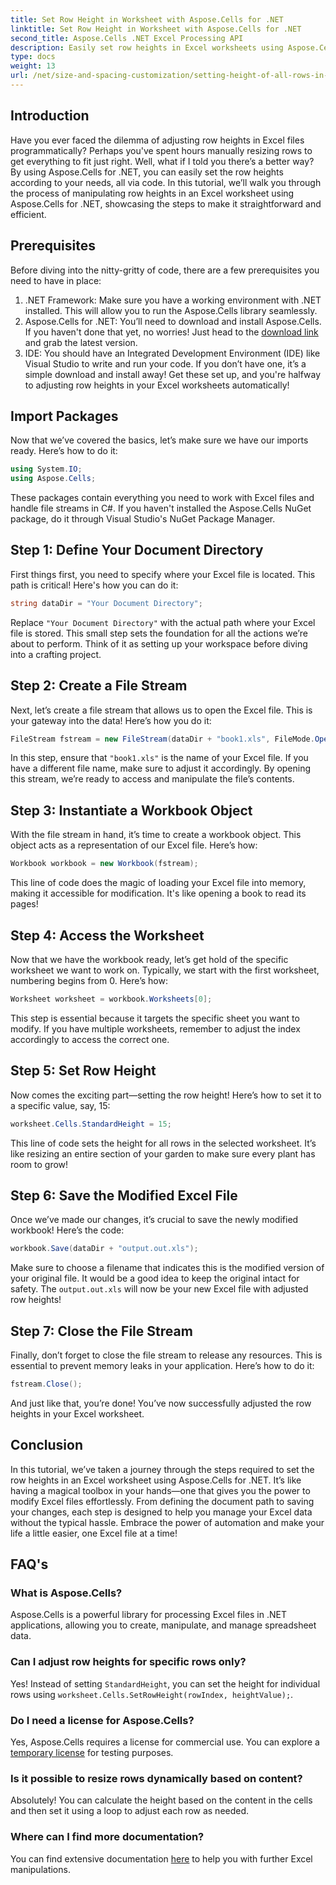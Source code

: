 ```yaml
---
title: Set Row Height in Worksheet with Aspose.Cells for .NET
linktitle: Set Row Height in Worksheet with Aspose.Cells for .NET
second_title: Aspose.Cells .NET Excel Processing API
description: Easily set row heights in Excel worksheets using Aspose.Cells for .NET. Follow our comprehensive guide for step-by-step instructions.
type: docs
weight: 13
url: /net/size-and-spacing-customization/setting-height-of-all-rows-in-worksheet/
---
```

## Introduction
Have you ever faced the dilemma of adjusting row heights in Excel files programmatically? Perhaps you've spent hours manually resizing rows to get everything to fit just right. Well, what if I told you there’s a better way? By using Aspose.Cells for .NET, you can easily set the row heights according to your needs, all via code. In this tutorial, we’ll walk you through the process of manipulating row heights in an Excel worksheet using Aspose.Cells for .NET, showcasing the steps to make it straightforward and efficient.
## Prerequisites
Before diving into the nitty-gritty of code, there are a few prerequisites you need to have in place:
1. .NET Framework: Make sure you have a working environment with .NET installed. This will allow you to run the Aspose.Cells library seamlessly.
2. Aspose.Cells for .NET: You’ll need to download and install Aspose.Cells. If you haven't done that yet, no worries! Just head to the [download link](https://releases.aspose.com/cells/net/) and grab the latest version.
3. IDE: You should have an Integrated Development Environment (IDE) like Visual Studio to write and run your code. If you don’t have one, it’s a simple download and install away!
Get these set up, and you're halfway to adjusting row heights in your Excel worksheets automatically!
## Import Packages
Now that we’ve covered the basics, let’s make sure we have our imports ready. Here’s how to do it:
```csharp
using System.IO;
using Aspose.Cells;
```
These packages contain everything you need to work with Excel files and handle file streams in C#. If you haven't installed the Aspose.Cells NuGet package, do it through Visual Studio's NuGet Package Manager.
## Step 1: Define Your Document Directory
First things first, you need to specify where your Excel file is located. This path is critical! Here's how you can do it:
```csharp
string dataDir = "Your Document Directory";
```
Replace `"Your Document Directory"` with the actual path where your Excel file is stored. This small step sets the foundation for all the actions we’re about to perform. Think of it as setting up your workspace before diving into a crafting project.
## Step 2: Create a File Stream
Next, let’s create a file stream that allows us to open the Excel file. This is your gateway into the data! Here’s how you do it:
```csharp
FileStream fstream = new FileStream(dataDir + "book1.xls", FileMode.Open);
```
In this step, ensure that `"book1.xls"` is the name of your Excel file. If you have a different file name, make sure to adjust it accordingly. By opening this stream, we’re ready to access and manipulate the file’s contents.
## Step 3: Instantiate a Workbook Object
With the file stream in hand, it’s time to create a workbook object. This object acts as a representation of our Excel file. Here’s how:
```csharp
Workbook workbook = new Workbook(fstream);
```
This line of code does the magic of loading your Excel file into memory, making it accessible for modification. It's like opening a book to read its pages!
## Step 4: Access the Worksheet
Now that we have the workbook ready, let’s get hold of the specific worksheet we want to work on. Typically, we start with the first worksheet, numbering begins from 0. Here’s how:
```csharp
Worksheet worksheet = workbook.Worksheets[0];
```
This step is essential because it targets the specific sheet you want to modify. If you have multiple worksheets, remember to adjust the index accordingly to access the correct one.
## Step 5: Set Row Height
Now comes the exciting part—setting the row height! Here’s how to set it to a specific value, say, 15:
```csharp
worksheet.Cells.StandardHeight = 15;
```
This line of code sets the height for all rows in the selected worksheet. It’s like resizing an entire section of your garden to make sure every plant has room to grow!
## Step 6: Save the Modified Excel File
Once we’ve made our changes, it’s crucial to save the newly modified workbook! Here’s the code:
```csharp
workbook.Save(dataDir + "output.out.xls");
```
Make sure to choose a filename that indicates this is the modified version of your original file. It would be a good idea to keep the original intact for safety. The `output.out.xls` will now be your new Excel file with adjusted row heights!
## Step 7: Close the File Stream
Finally, don’t forget to close the file stream to release any resources. This is essential to prevent memory leaks in your application. Here’s how to do it:
```csharp
fstream.Close();
```
And just like that, you’re done! You’ve now successfully adjusted the row heights in your Excel worksheet.
## Conclusion
In this tutorial, we’ve taken a journey through the steps required to set the row heights in an Excel worksheet using Aspose.Cells for .NET. It’s like having a magical toolbox in your hands—one that gives you the power to modify Excel files effortlessly. From defining the document path to saving your changes, each step is designed to help you manage your Excel data without the typical hassle. Embrace the power of automation and make your life a little easier, one Excel file at a time!
## FAQ's
### What is Aspose.Cells?
Aspose.Cells is a powerful library for processing Excel files in .NET applications, allowing you to create, manipulate, and manage spreadsheet data.
### Can I adjust row heights for specific rows only?
Yes! Instead of setting `StandardHeight`, you can set the height for individual rows using `worksheet.Cells.SetRowHeight(rowIndex, heightValue);`.
### Do I need a license for Aspose.Cells?
Yes, Aspose.Cells requires a license for commercial use. You can explore a [temporary license](https://purchase.aspose.com/temporary-license/) for testing purposes.
### Is it possible to resize rows dynamically based on content?
Absolutely! You can calculate the height based on the content in the cells and then set it using a loop to adjust each row as needed.
### Where can I find more documentation?
You can find extensive documentation [here](https://reference.aspose.com/cells/net/) to help you with further Excel manipulations.
